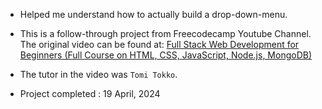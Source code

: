 

-   Helped me understand how to actually build a drop-down-menu.




-   This is a follow-through project from Freecodecamp Youtube Channel. The original video can be found at: [Full Stack Web Development for Beginners (Full Course on HTML, CSS, JavaScript, Node.js, MongoDB)](https://www.youtube.com/watch?v=nu_pCVPKzTk&pp=ygUhZnVsbCBzdGFjayB3ZWIgZGV2ZWxvcG1lbnQgY291cnNl)
-   The tutor in the video was `Tomi Tokko`.

-   Project completed : 19 April, 2024